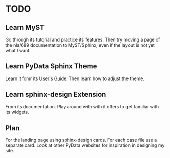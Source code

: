 # TODO

## Learn MyST

Go through its tutorial and practice its features. Then try moving a page of the nla/689
documentation to MyST/Sphinx, even if the layout is not yet what I want.

## Learn PyData Sphinx Theme

Learn it fomr its [User's Guide](https://pydata-sphinx-theme.readthedocs.io/en/stable/user_guide/install.html). Then
learn how to adjust the theme.

## Learn sphinx-design Extension

From its documentation. Play around with with it offers to get familiar with its
widgets. 

## Plan

For the landing page using sphinx-design cards. For each case file use a separate card.
Look at other PyData websites for inspiration in designing my site.
